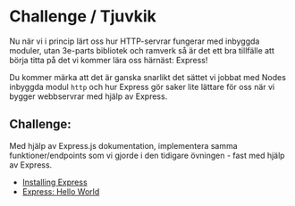 # Challenge / Tjuvkik

Nu när vi i princip lärt oss hur HTTP-servrar fungerar med inbyggda moduler, utan 3e-parts bibliotek och ramverk så är det ett bra tillfälle att börja titta på det vi kommer lära oss härnäst: Express!

Du kommer märka att det är ganska snarlikt det sättet vi jobbat med Nodes inbyggda modul `http` och hur Express gör saker lite lättare för oss när vi bygger webbservrar med hjälp av Express.

## Challenge:
Med hjälp av Express.js dokumentation, implementera samma funktioner/endpoints som vi gjorde i den tidigare övningen - fast med hjälp av Express. 

- [Installing Express](https://expressjs.com/en/starter/installing.html)
- [Express: Hello World](https://expressjs.com/en/starter/hello-world.html)